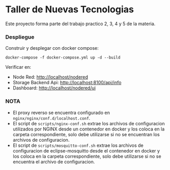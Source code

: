 # Taller de Nuevas Tecnologias

Este proyecto forma parte del trabajo practico 2, 3, 4 y 5 de la materia.


### Despliegue
Construir y desplegar con docker compose:

```
docker-compose -f docker-compose.yml up -d --build
```

Verificar en: 
* Node Red: [http://localhost/nodered]()
* Storage Backend Api: [http://localhost:8100/api/info]()
* Dashboard: [http://localhost/nodered/ui]()


### NOTA

* El proxy reverso se encuentra configurado en `nginx/nginx/conf.d/localhost.conf`.
* El script de `scripts/nginx-conf.sh` extrae los archivos de configuracion utilizados por NGINX desde un contenedor en docker y los coloca en la carpeta correspondiente, solo debe utilizarse si no se encuentran los archivos de configuracion.
* El script de `scripts/mosquitto-conf.sh` extrae los archivos de configuracion de eclipse-mosquitto desde el contenedor en docker y los coloca en la carpeta correspondiente, solo debe utilizarse si no se encuentra el archivo de configuracion.